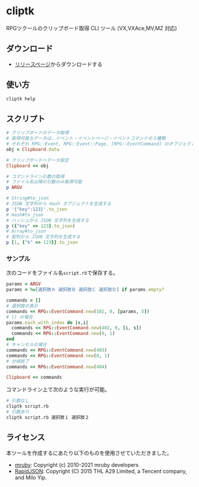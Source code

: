 # cliptk

RPGツクールのクリップボード取得 CLI ツール (VX,VXAce,MV,MZ 対応)

## ダウンロード

- [リリースページ](https://github.com/cacao-soft/cliptk/releases/)からダウンロードする

## 使い方

```sh
cliptk help
```

## スクリプト

```ruby
# クリップボードのデータ取得
# 取得可能なデータは、イベント・イベントページ・イベントコマンドの３種類
# それぞれ RPG::Event, RPG::Event::Page, [RPG::EventCommand] のオブジェクト
obj = Clipboard.data

# クリップボードへデータ設定
Clipboard << obj

# コマンドライン引数の取得
# ファイル名以降の引数のみ取得可能
p ARGV

# String#to_json
# JSON 文字列から Hash オブジェクトを生成する
p '{"key":123}'.to_json
# Hash#to_json
# ハッシュから JSON 文字列を生成する
p ({"key" => 123}.to_json)
# Array#to_json
# 配列から JSON 文字列を生成する
p [1, {"k" => 123}].to_json
```

### サンプル

次のコードをファイル名`script.rb`で保存する。

```ruby
params = ARGV
params = %w[選択肢Ａ 選択肢Ｂ 選択肢Ｃ 選択肢Ｄ] if params.empty?

commands = []
# 選択肢の表示
commands << RPG::EventCommand.new(102, 0, [params, 5])
# [] の場合
params.each_with_index do |s,i|
  commands << RPG::EventCommand.new(402, 0, [i, s])
  commands << RPG::EventCommand.new(0, 1)
end
# キャンセルの場合
commands << RPG::EventCommand.new(403)
commands << RPG::EventCommand.new(0, 1)
# 分岐終了
commands << RPG::EventCommand.new(404)

Clipboard << commands
```

コマンドライン上で次のような実行が可能。

```sh
# 引数なし
cliptk script.rb
# 引数あり
cliptk script.rb 選択肢１ 選択肢２
```

## ライセンス

本ツールを作成するにあたり以下のものを使用させていただきました。

- [mruby](https://github.com/mruby/mruby): Copyright (c) 2010-2021 mruby developers
- [RapidJSON](https://rapidjson.org/): Copyright (C) 2015 THL A29 Limited, a Tencent company, and Milo Yip.
